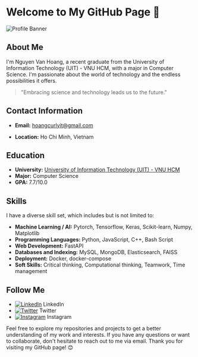 # Welcome to My GitHub Page 👋

![Profile Banner](banner_image_url) 

## About Me

I'm Nguyen Van Hoang, a recent graduate from the University of Information Technology (UIT) - VNU HCM, with a major in Computer Science. I'm passionate about the world of technology and the endless possibilities it offers.

> "Embracing science and technology leads us to the future."

## Contact Information

- **Email:** [hoangcurlyit@gmail.com](mailto:hoangcurlyit@gmail.com)

- **Location:** Ho Chi Minh, Vietnam

## Education

- **University:** [University of Information Technology (UIT) - VNU HCM](https://en.uit.edu.vn/overview-vnuhcm-university-information-technology)
- **Major:** Computer Science
- **GPA:** 7.7/10.0

## Skills

I have a diverse skill set, which includes but is not limited to:

- **Machine Learning / AI:** Pytorch, Tensorflow, Keras, Scikit-learn, Numpy, Matplotlib
- **Programming Languages:** Python, JavaScript, C++, Bash Script
- **Web Development:** FastAPI
- **Databases and Indexing:** MySQL, MongoDB, Elasticsearch, FAISS
- **Deployment:** Docker, docker-compose
- **Soft Skills:** Critical thinking, Computational thinking, Teamwork, Time management

## Follow Me

- [![LinkedIn](social_media_icons)](https://www.linkedin.com/in/yourusername) LinkedIn
- [![Twitter](social_media_icons)](https://twitter.com/yourusername) Twitter
- [![Instagram](social_media_icons)](https://www.instagram.com/yourusername) Instagram

Feel free to explore my repositories and projects to get a better understanding of my work and interests. If you have any questions or want to collaborate, don't hesitate to reach out to me via email. Thank you for visiting my GitHub page! 😊
